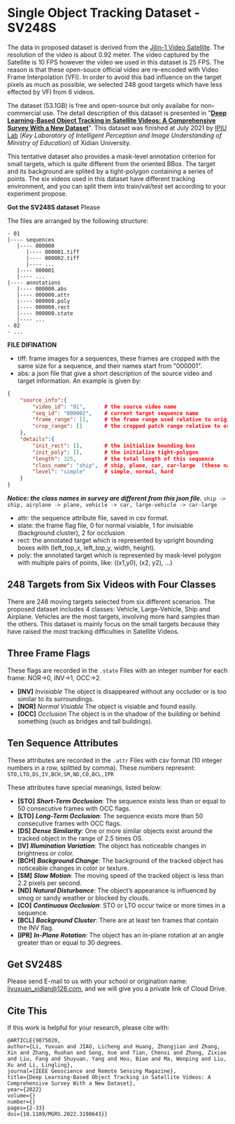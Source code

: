 # Single Object Tracking Dataset - SV248S
The data in proposed dataset is derived from the [Jilin-1 Video Satellite](http://www.jl1.cn/EWeb/). The resolution of the video is about 0.92 meter. The video captured by the Satellite is 10 FPS however the video we used in this dataset is 25 FPS. The reason is that these open-souce official video are re-encoded with Video Frame Interpolation (VFI). In order to avoid this bad influence on the target pixels as much as possible, we selected 248 good targets which have less effected by VFI from 6 videos.

The dataset (53.1GB) is free and open-source but only availabe for non-commercial use. The detail description of this dataset is presented in "**[Deep Learning-Based Object Tracking in Satellite Videos: A Comprehensive Survey With a New Dataset](https://ieeexplore.ieee.org/document/9875020)**". This dataset was finished at July 2021 by [IPIU Lab](https://ipiu.xidian.edu.cn/) (*Key Laboratory of Intelligent Perception and Image Understanding of Ministry of Education*) of Xidian University.

This tentative dataset also provides a mask-level annotation criterion for small targets, which is quite different from the oriented BBox. The target and its background are splited by a tight-polygon containing a series of points. The six videos used in this dataset have different tracking environment, and you can split them into train/val/test set according to your experiment propose.

**Got the SV248S dataset**
Please 

The files are arranged by the following structure:
``` shell
- 01
|---- sequences
   |---- 000000
      |---- 000001.tiff
      |---- 000002.tiff
      |---- ...
   |---- 000001
   |---- ...
|---- annotations
   |---- 000000.abs
   |---- 000000.attr
   |---- 000000.poly
   |---- 000000.rect
   |---- 000000.state
   |---- ...
- 02
- ...

```

**FILE DIFINATION**
- tiff: frame images for a sequences, these frames are cropped with the same size for a sequence, and their names start from "000001".
- abs: a json file that give a short description of the source video and target information. An example is given by:
```json
{
    "source_info":{
        "video_id": "01",      # the source video name
        "seq_id": "000002",    # current target sequence name
        "frame_range": [],     # the frame range used relative to original video
        "crop_range": []       # the cropped patch range relative to original video
    },
    "details":{
        "init_rect": [],       # the initialize bounding box
        "init_poly": [],       # the initialize tight-polygon
        "length": 325,         # the total length of this sequence
        "class_name": "ship",  # ship, plane, car, car-large  (these names are different with the survey)
        "level": "simple"      # simple, normal, hard
    }
}
```
***Notice: the class names in survey are different from this json file.*** `ship -> ship, airplane -> plane, vehicle -> car, large-vehicle -> car-large`

- attr: the sequence attribute file, saved in csv format.
- state: the frame flag file, 0 for normal visiable, 1 for invisiable (background cluster), 2 for occlusion
- rect: the annotated target which is represented by upright bounding boxes with (left_top_x, left_top_y, width, height).
- poly: the annotated target which is represented by mask-level polygon with multiple pairs of points, like: ((x1,y0), (x2, y2), ...)

## 248 Targets from Six Videos with Four Classes
There are 248 moving targets selected from six different scenarios. The proposed dataset includes 4 classes: Vehicle, Large-Vehicle, Ship and Airplane. Vehicles are the most targets, involving more hard samples than the others. This dataset is mainly focus on the small targets because they have raised the most tracking difficulties in Satellite Videos.

## Three Frame Flags
These flags are recorded in the `.state` Files with an integer number for each frame: NOR->0, INV->1, OCC->2.
- **[INV]** *Invisiable* The object is disappeared without any occluder or is too similar to its surroundings.
- **[NOR]** *Normal Visiable* The object is visiable and found easily.
- **[OCC]** *Occlusion* The object is in the shadow of the building or behind something (such as bridges and tall buildings).

## Ten Sequence Attributes
These attributes are recorded in the `.attr` Files with csv format (10 integer numbers in a row, splitted by comma). These numbers represent: `STO,LTO,DS,IV,BCH,SM,ND,CO,BCL,IPR`

These attributes have special meanings, listed below:
- **[STO]** ***Short-Term Occlusion***: The sequence exists less than or equal to 50 consecutive frames with OCC flags.
- **[LTO]** ***Long-Term Occlusion***: The sequence exists more than 50 consecutive frames with OCC flags.
- **[DS]** ***Dense Similarity***: One or more similar objects exist around the tracked object in the range of 2.5 times OS.
- **[IV]** ***Illumination Variation***: The object has noticeable changes in brightness or color.
- **[BCH]** ***Background Change***: The background of the tracked object has noticeable changes in color or texture.
- **[SM]** ***Slow Motion***: The moving speed of the tracked object is less than 2.2 pixels per second.
- **[ND]** ***Natural Disturbance***: The object’s appearance is influenced by smog or sandy weather or blocked by clouds.
- **[CO]** ***Continuous Occlusion***: STO or LTO occur twice or more times in a sequence.
- **[BCL]** ***Background Cluster***: There are at least ten frames that contain the INV flag.
- **[IPR]** ***In-Plane Rotation***: The object has an in-plane rotation at an angle greater than or equal to 30 degrees.

## Get SV248S
Please send E-mail to us with your school or origination name: liyuxuan_xidian@126.com, and we will give you a private link of Cloud Drive.

## Cite This
If this work is helpful for your research, please cite with:
```
@ARTICLE{9875020,
author={Li, Yuxuan and JIAO, Licheng and Huang, Zhongjian and Zhang, Xin and Zhang, Ruohan and Song, Xue and Tian, Chenxi and Zhang, Zixiao and Liu, Fang and Shuyuan, Yang and Hou, Biao and Ma, Wenping and Liu, Xu and Li, Lingling},
journal={IEEE Geoscience and Remote Sensing Magazine},
title={Deep Learning-Based Object Tracking in Satellite Videos: A Comprehensive Survey With a New Dataset},
year={2022}
volume={}
number={}
pages={2-33}
doi={10.1109/MGRS.2022.3198643}}
```